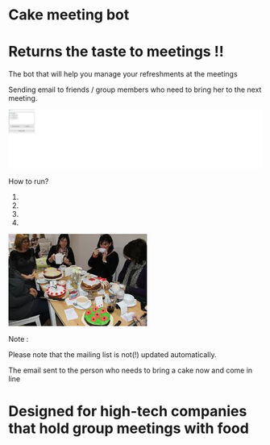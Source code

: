 # Cake meeting bot 
# Returns the taste to meetings !!
 
The bot that will help you manage your refreshments at the meetings

Sending email to friends / group members who need to bring her to the next meeting.

![](Untitled.png)

How to run?

1. 

2. 

3. 

4. 


![](images.jpg)





Note :

Please note that the mailing list is not(!) updated automatically.

The email sent to the person who needs to bring a cake now and come in line





# Designed for high-tech companies that hold group meetings with food



